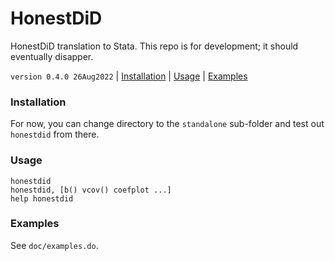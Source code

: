 HonestDiD
=========

HonestDiD translation to Stata. This repo is for development; it should eventually disapper.

`version 0.4.0 26Aug2022` | [Installation](#installation) | [Usage](#usage) | [Examples](#examples)

### Installation

For now, you can change directory to the `standalone` sub-folder and test out `honestdid` from there.

### Usage

```
honestdid
honestdid, [b() vcov() coefplot ...]
help honestdid
```

### Examples

See `doc/examples.do`.
